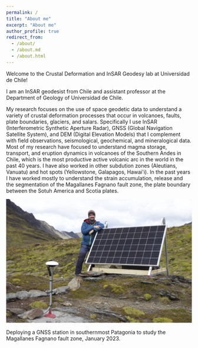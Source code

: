 ```yaml
---
permalink: /
title: "About me"
excerpt: "About me"
author_profile: true
redirect_from: 
  - /about/
  - /about.md
  - /about.html
---
```


Welcome to the Crustal Deformation and InSAR Geodesy lab at Universidad de Chile!

I am an InSAR geodesist from Chile and assistant professor at the Department of Geology of Universidad de Chile. 

My research focuses on the use of space geodetic data to understand a variety of crustal deformation processes that occur in volcanoes, faults, plate boundaries, glaciers, and salars. Specifically I use InSAR (Interferometric Synthetic Aperture Radar), GNSS (Global Navigation Satellite System), and DEM (Digital Elevation Models) that I complement with field observations, seismological, geochemical, and mineralogical data. Most of my research have focused to understand magma storage, transport, and eruption dynamics in volcanoes of the Southern Andes in Chile, which is the most productive active volcanic arc in the world in the past 40 years. I have also worked in other subdution zones (Aleutians, Vanuatu) and hot spots (Yellowstone, Galapagos, Hawai'i). In the past years I have worked mostly to understand the strain accumulation, release and the segmentation of the Magallanes Fagnano fault zone, the plate boundary between the Sotuh America and Scotia plates.


<img style="float: center;" src="/images/IMG_8404.jpg">

Deploying a GNSS station in southernmost Patagonia to study the Magallanes Fagnano fault zone, January 2023.
 

